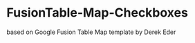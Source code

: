 FusionTable-Map-Checkboxes
==========================

based on Google Fusion Table Map template by Derek Eder
